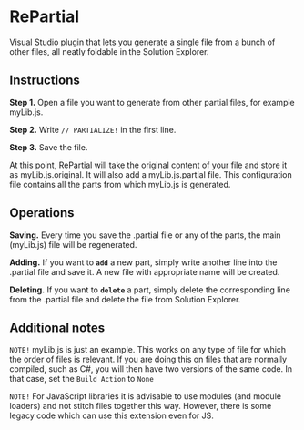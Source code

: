 # RePartial

Visual Studio plugin that lets you generate a single file from a bunch of other files, all neatly foldable in the Solution Explorer. 

## Instructions

**Step 1.** Open a file you want to generate from other partial files, for example myLib.js.

**Step 2.** Write `// PARTIALIZE!` in the first line.

**Step 3.** Save the file.

At this point, RePartial will take the original content of your file and store it as myLib.js.original. It will also add a myLib.js.partial file. This configuration file contains all the parts from which myLib.js is generated.

## Operations

**Saving.** Every time you save the .partial file or any of the parts, the main (myLib.js) file will be regenerated.

**Adding.** If you want to **`add`** a new part, simply write another line into the .partial file and save it. A new file with appropriate name will be created.

**Deleting.** If you want to **`delete`** a part, simply delete the corresponding line from the .partial file and delete the file from Solution Explorer.

## Additional notes

`NOTE!` myLib.js is just an example. This works on any type of file for which the order of files is relevant. If you are doing this on files that are normally compiled, such as C#, you will then have two versions of the same code. In that case, set the `Build Action` to `None`

`NOTE!` For JavaScript libraries it is advisable to use modules (and module loaders) and not stitch files together this way. However, there is some legacy code which can use this extension even for JS.
